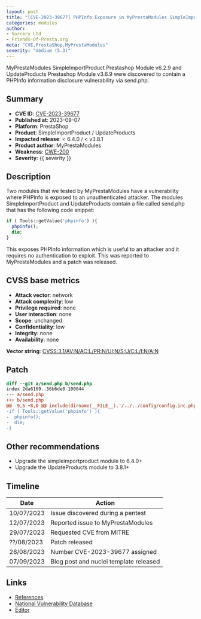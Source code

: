 ```yaml
---
layout: post
title: "[CVE-2023-39677] PHPInfo Exposure in MyPrestaModules SimpleImportProduct and UpdateProducts Modules"
categories: modules
author:
- Sorcery Ltd
- Friends-Of-Presta.org
meta: "CVE,PrestaShop,MyPrestaModules"
severity: "medium (5.3)"
---
```


MyPrestaModules SimpleImportProduct Prestashop Module v6.2.9 and UpdateProducts Prestashop Module v3.6.9 were discovered to contain a PHPInfo information disclosure vulnerability via send.php.

## Summary

* **CVE ID**: [CVE-2023-39677](https://cve.mitre.org/cgi-bin/cvename.cgi?name=CVE-2023-39677)
* **Published at**: 2023-09-07
* **Platform**: PrestaShop
* **Product**: SimpleImportProduct / UpdateProducts
* **Impacted release**: < 6.4.0 / < v3.8.1
* **Product author**: MyPrestaModules
* **Weakness**: [CWE-200](https://cwe.mitre.org/data/definitions/200.html)
* **Severity**: {{ severity }}

## Description

Two modules that we tested by MyPrestaModules have a vulnerability where PHPInfo is exposed to an unauthenticated attacker. The modules SimpleImportProduct and UpdateProducts contain a file called send.php that has the following code snippet:

```php
if ( Tools::getValue('phpinfo') ){  
  phpinfo();  
  die;  
}
```

This exposes PHPInfo information which is useful to an attacker and it requires no authentication to exploit. This was reported to MyPrestaModules and a patch was released.

## CVSS base metrics

* **Attack vector**: network
* **Attack complexity**: low
* **Privilege required**: none
* **User interaction**: none
* **Scope**: unchanged
* **Confidentiality**: low
* **Integrity**: none
* **Availability**: none

**Vector string**: [CVSS:3.1/AV:N/AC:L/PR:N/UI:N/S:U/C:L/I:N/A:N](https://nvd.nist.gov/vuln-metrics/cvss/v3-calculator?vector=AV:N/AC:L/PR:N/UI:N/S:U/C:L/I:N/A:N)

## Patch

```diff
diff --git a/send.php b/send.php
index 2da6169..56b6de0 100644
--- a/send.php
+++ b/send.php
@@ -9,5 +8,0 @@ include(dirname(__FILE__).'/../../config/config.inc.php');
-if ( Tools::getValue('phpinfo') ){
-  phpinfo();
-  die;
-}
```

## Other recommendations

* Upgrade the simpleimportproduct module to 6.4.0+
* Upgrade the UpdateProducts module to 3.8.1+

## Timeline

| Date | Action |
|--|--|
|10/07/2023	| Issue discovered during a pentest |
|12/07/2023	| Reported issue to MyPrestaModules |
|29/07/2023	| Requested CVE from MITRE |
|??/08/2023	| Patch released |
|28/08/2023	| Number CVE-2023-39677 assigned |
|07/09/2023	| Blog post and nuclei template released |

## Links

* [References](https://blog.sorcery.ie/posts/myprestamodules_phpinfo/)
* [National Vulnerability Database](https://nvd.nist.gov/vuln/detail/CVE-2023-39677)
* [Editor](https://myprestamodules.com/)
